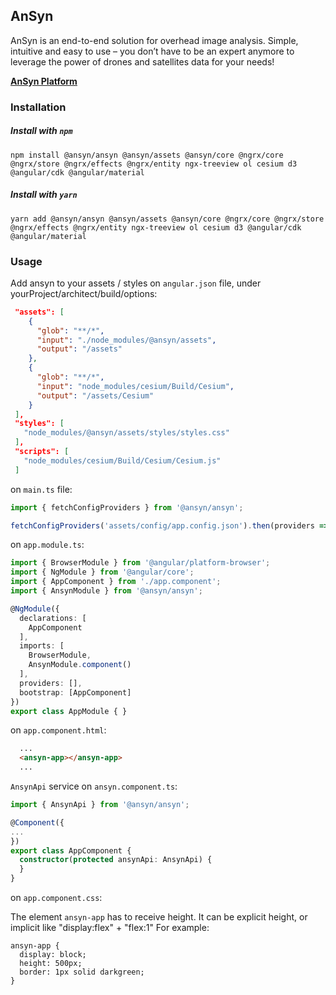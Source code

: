 ## AnSyn

AnSyn is an end-to-end solution for overhead image analysis.
Simple, intuitive and easy to use – you don’t have to be an expert anymore to
leverage the power of drones and satellites data for your needs!

**[AnSyn Platform](http://platform.ansyn.io)**

### Installation

##### Install with `npm`
```shell
npm install @ansyn/ansyn @ansyn/assets @ansyn/core @ngrx/core @ngrx/store @ngrx/effects @ngrx/entity ngx-treeview ol cesium d3 @angular/cdk @angular/material
```

##### Install with `yarn`
```shell
yarn add @ansyn/ansyn @ansyn/assets @ansyn/core @ngrx/core @ngrx/store @ngrx/effects @ngrx/entity ngx-treeview ol cesium d3 @angular/cdk @angular/material
```

### Usage
Add ansyn to your assets / styles on `angular.json` file,  under yourProject/architect/build/options:

```json
 "assets": [
	{
	  "glob": "**/*",
	  "input": "./node_modules/@ansyn/assets",
	  "output": "/assets"
	},
	{
	  "glob": "**/*",
	  "input": "node_modules/cesium/Build/Cesium",
	  "output": "/assets/Cesium"
	}
 ],
 "styles": [
   "node_modules/@ansyn/assets/styles/styles.css"
 ],
 "scripts": [
   "node_modules/cesium/Build/Cesium/Cesium.js"
 ]
```

on `main.ts` file:

```typescript
import { fetchConfigProviders } from '@ansyn/ansyn';

fetchConfigProviders('assets/config/app.config.json').then(providers =>  platformBrowserDynamic(providers).bootstrapModule(AppModule).catch(err => console.log(err)));
```

on `app.module.ts`:
```typescript
import { BrowserModule } from '@angular/platform-browser';
import { NgModule } from '@angular/core';
import { AppComponent } from './app.component';
import { AnsynModule } from '@ansyn/ansyn';

@NgModule({
  declarations: [
    AppComponent
  ],
  imports: [
    BrowserModule,
    AnsynModule.component()
  ],
  providers: [],
  bootstrap: [AppComponent]
})
export class AppModule { }
```

on `app.component.html`:

```html
  ...
  <ansyn-app></ansyn-app>
  ...
```
`AnsynApi` service on `ansyn.component.ts`:
```typescript
import { AnsynApi } from '@ansyn/ansyn';

@Component({
...
})
export class AppComponent {
  constructor(protected ansynApi: AnsynApi) {
  }
}
```

on `app.component.css`:

The element `ansyn-app` has to receive height. It can be explicit height, or implicit like "display:flex" + "flex:1"
For example:

```
ansyn-app {
  display: block;
  height: 500px;
  border: 1px solid darkgreen;
}
```

